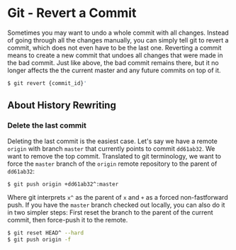 # Git - Revert a Commit

Sometimes you may want to undo a whole commit with all changes. Instead of going through all the changes manually, you can simply tell git to revert a commit, which does not even have to be the last one. Reverting a commit means to create a new commit that undoes all changes that were made in the bad commit. Just like above, the bad commit remains there, but it no longer affects the the current master and any future commits on top of it.

```bash
$ git revert {commit_id}'
```

## About History Rewriting

### Delete the last commit

Deleting the last commit is the easiest case. Let's say we have a remote `origin` with branch `master` that currently points to commit `dd61ab32`. We want to remove the top commit. Translated to git terminology, we want to force the `master` branch of the `origin` remote repository to the parent of `dd61ab32`:

```bash
$ git push origin +dd61ab32^:master
```

Where git interprets `x^` as the parent of `x` and `+` as a forced non-fastforward push. If you have the `master` branch checked out locally, you can also do it in two simpler steps: First reset the branch to the parent of the current commit, then force-push it to the remote.

```bash
$ git reset HEAD^ --hard
$ git push origin -f
```
